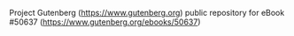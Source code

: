 Project Gutenberg (https://www.gutenberg.org) public repository for
eBook #50637 (https://www.gutenberg.org/ebooks/50637)
